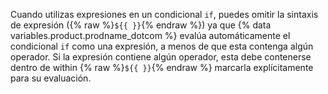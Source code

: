 Cuando utilizas expresiones en un condicional `if`, puedes omitir la sintaxis de expresión ({% raw %}`${{ }}`{% endraw %}) ya que {% data variables.product.prodname_dotcom %} evalúa automáticamente el condicional `if` como una expresión, a menos de que esta contenga algún operador. Si la expresión contiene algún operador, esta debe contenerse dentro de within {% raw %}`${{ }}`{% endraw %} marcarla explícitamente para su evaluación.
